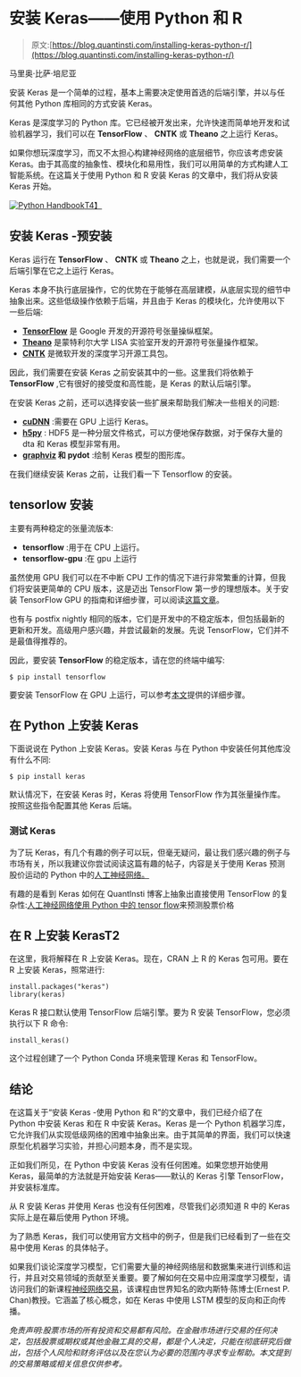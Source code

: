 # 安装 Keras——使用 Python 和 R

> 原文:[https://blog.quantinsti.com/installing-keras-python-r/](https://blog.quantinsti.com/installing-keras-python-r/)

马里奥·比萨·培尼亚

安装 Keras 是一个简单的过程，基本上需要决定使用首选的后端引擎，并以与任何其他 Python 库相同的方式安装 Keras。

Keras 是深度学习的 Python 库。它已经被开发出来，允许快速而简单地开发和试验机器学习，我们可以在 **TensorFlow** 、 **CNTK** 或 **Theano** 之上运行 Keras。

如果你想玩深度学习，而又不太担心构建神经网络的底层细节，你应该考虑安装 Keras。由于其高度的抽象性、模块化和易用性，我们可以用简单的方式构建人工智能系统。在这篇关于使用 Python 和 R 安装 Keras 的文章中，我们将从安装 Keras 开始。

[![Python Handbook](../Images/740388889e6405dfac04c53fbf13b051.png)T4】](https://www.quantinsti.com/python-basics-handbook)

## **安装 Keras -预安装**

Keras 运行在 **TensorFlow** 、 **CNTK** 或 **Theano** 之上，也就是说，我们需要一个后端引擎在它之上运行 Keras。

Keras 本身不执行底层操作，它的优势在于能够在高层建模，从底层实现的细节中抽象出来。这些低级操作依赖于后端，并且由于 Keras 的模块化，允许使用以下一些后端:

*   [**TensorFlow**](https://www.tensorflow.org/) 是 Google 开发的开源符号张量操纵框架。
*   [**Theano**](http://www.deeplearning.net/software/theano/) 是蒙特利尔大学 LISA 实验室开发的开源符号张量操作框架。
*   [**CNTK**](https://docs.microsoft.com/en-us/cognitive-toolkit/) 是微软开发的深度学习开源工具包。

因此，我们需要在安装 Keras 之前安装其中的一些。这里我们将依赖于 **TensorFlow** ,它有很好的接受度和高性能，是 Keras 的默认后端引擎。

在安装 Keras 之前，还可以选择安装一些扩展来帮助我们解决一些相关的问题:

*   [**cuDNN**](https://developer.nvidia.com/cudnn) :需要在 GPU 上运行 Keras。
*   [**h5py**](https://www.h5py.org/) : HDF5 是一种分层文件格式，可以方便地保存数据，对于保存大量的 dta 和 Keras 模型非常有用。
*   **[graphviz](https://www.graphviz.org/) 和 pydot** :绘制 Keras 模型的图形库。

在我们继续安装 Keras 之前，让我们看一下 Tensorflow 的安装。

## **tensorlow 安装**

主要有两种稳定的张量流版本:

*   **tensorflow** :用于在 CPU 上运行。
*   **tensorflow-gpu** :在 gpu 上运行

虽然使用 GPU 我们可以在不中断 CPU 工作的情况下进行非常繁重的计算，但我们将安装更简单的 CPU 版本，这是迈出 TensorFlow 第一步的理想版本。关于安装 TensorFlow GPU 的指南和详细步骤，可以阅读[这篇文章](https://blog.quantinsti.com/install-tensorflow-gpu/)。

也有与 postfix nightly 相同的版本，它们是开发中的不稳定版本，但包括最新的更新和开发。高级用户感兴趣，并尝试最新的发展。先说 TensorFlow，它们并不是最值得推荐的。

因此，要安装 **TensorFlow** 的稳定版本，请在您的终端中编写:

```
$ pip install tensorflow
```

要安装 TensorFlow 在 GPU 上运行，可以参考[本文](https://blog.quantinsti.com/install-tensorflow-gpu/)提供的详细步骤。

## **在 Python 上安装 Keras**

下面说说在 Python 上安装 Keras。安装 Keras 与在 Python 中安装任何其他库没有什么不同:

```
$ pip install keras
```

默认情况下，在安装 Keras 时，Keras 将使用 TensorFlow 作为其张量操作库。按照这些指令配置其他 Keras 后端。

### **测试 Keras**

为了玩 Keras，有几个有趣的例子可以玩，但毫无疑问，最让我们感兴趣的例子与市场有关，所以我建议你尝试阅读这篇有趣的帖子，内容是关于使用 Keras 预测股价运动的 Python 中的[人工神经网络。](https://blog.quantinsti.com/artificial-neural-network-python-using-keras-predicting-stock-price-movement/)

有趣的是看到 Keras 如何在 QuantInsti 博客上抽象出直接使用 TensorFlow 的复杂性:[人工神经网络使用 Python 中的 tensor flow](https://blog.quantinsti.com/deep-learning-artificial-neural-network-tensorflow-python/)来预测股票价格

## **在 R 上安装 Keras**T2

在这里，我将解释在 R 上安装 Keras。现在，CRAN 上 R 的 Keras 包可用。要在 R 上安装 Keras，照常进行:

```
install.packages("keras")
library(keras)
```

Keras R 接口默认使用 TensorFlow 后端引擎。要为 R 安装 TensorFlow，您必须执行以下 R 命令:

```
install_keras()
```

这个过程创建了一个 Python Conda 环境来管理 Keras 和 TensorFlow。

## **结论**

在这篇关于“安装 Keras -使用 Python 和 R”的文章中，我们已经介绍了在 Python 中安装 Keras 和在 R 中安装 Keras。Keras 是一个 Python 机器学习库，它允许我们从实现低级网络的困难中抽象出来。由于其简单的界面，我们可以快速原型化机器学习实验，并担心问题本身，而不是实现。

正如我们所见，在 Python 中安装 Keras 没有任何困难。如果您想开始使用 Keras，最简单的方法就是开始安装 Keras——默认的 Keras 引擎 TensorFlow，并安装标准库。

从 R 安装 Keras 并使用 Keras 也没有任何困难，尽管我们必须知道 R 中的 Keras 实际上是在幕后使用 Python 环境。

为了熟悉 Keras，我们可以使用官方文档中的例子，但是我们已经看到了一些在交易中使用 Keras 的具体帖子。

如果我们谈论深度学习模型，它们需要大量的神经网络层和数据集来进行训练和运行，并且对交易领域的贡献至关重要。要了解如何在交易中应用深度学习模型，请访问我们的新课程[神经网络交易](https://quantra.quantinsti.com/course/neural-networks-deep-learning-trading-ernest-chan)，该课程由世界知名的欧内斯特·陈博士(Ernest P. Chan)教授。它涵盖了核心概念，如在 Keras 中使用 LSTM 模型的反向和正向传播。

*免责声明:股票市场的所有投资和交易都有风险。在金融市场进行交易的任何决定，包括股票或期权或其他金融工具的交易，都是个人决定，只能在彻底研究后做出，包括个人风险和财务评估以及在您认为必要的范围内寻求专业帮助。本文提到的交易策略或相关信息仅供参考。*